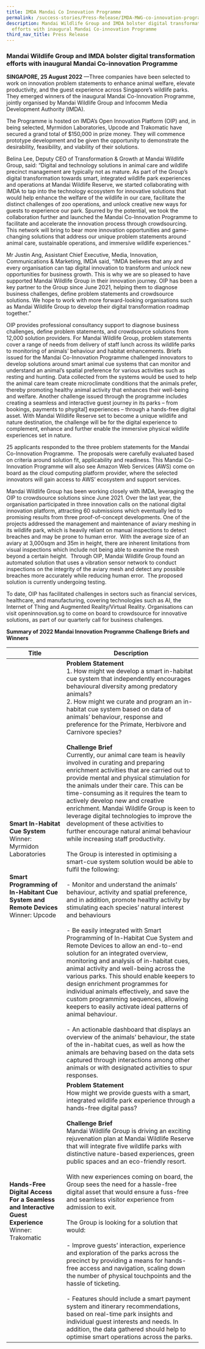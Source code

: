 ```yaml
---
title: IMDA Mandai Co Innovation Programme
permalink: /success-stories/Press-Release/IMDA-MWG-co-innovation-programme/
description: Mandai Wildlife Group and IMDA bolster digital transformation
  efforts with inaugural Mandai Co-innovation Programme
third_nav_title: Press Release
---
```

### Mandai Wildlife Group and IMDA bolster digital transformation efforts with inaugural Mandai Co-innovation Programme


**SINGAPORE, 25 August 2022** —Three companies have been selected to work on innovation problem statements to enhance animal welfare, elevate productivity, and the guest experience across Singapore’s wildlife parks. They emerged winners of the inaugural Mandai Co-Innovation Programme, jointly organised by Mandai Wildlife Group and Infocomm Media Development Authority (IMDA). 

The Programme is hosted on IMDA’s Open Innovation Platform (OIP) and, in being selected, Myrmidon Laboratories, Upcode and Trakomatic have secured a grand total of $150,000 in prize money. They will commence prototype development and be given the opportunity to demonstrate the desirability, feasibility, and viability of their solutions. 

Belina Lee, Deputy CEO of Transformation & Growth at Mandai Wildlife Group, said: “Digital and technology solutions in animal care and wildlife precinct management are typically not as mature. As part of the Group’s digital transformation towards smart, integrated wildlife park experiences and operations at Mandai Wildlife Reserve, we started collaborating with IMDA to tap into the technology ecosystem for innovative solutions that would help enhance the welfare of the wildlife in our care, facilitate the distinct challenges of zoo operations, and unlock creative new ways for guests to experience our park. Spurred by the potential, we took the collaboration further and launched the Mandai Co-Innovation Programme to facilitate and accelerate the innovation process through crowdsourcing. This network will bring to bear more innovation opportunities and game-changing solutions that address our unique problem statements around animal care, sustainable operations, and immersive wildlife experiences.”

Mr Justin Ang, Assistant Chief Executive, Media, Innovation, Communications & Marketing, IMDA said, “IMDA believes that any and every organisation can tap digital innovation to transform and unlock new opportunities for business growth. This is why we are so pleased to have supported Mandai Wildlife Group in their innovation journey. OIP has been a key partner to the Group since June 2021, helping them to diagnose business challenges, define problem statements and crowdsource solutions. We hope to work with more forward-looking organisations such as Mandai Wildlife Group to develop their digital transformation roadmap together.”

OIP provides professional consultancy support to diagnose business challenges, define problem statements, and crowdsource solutions from 12,000 solution providers. For Mandai Wildlife Group, problem statements cover a range of needs from delivery of staff lunch across its wildlife parks to monitoring of animals’ behaviour and habitat enhancements. Briefs issued for the Mandai Co-Innovation Programme challenged innovators to develop solutions around smart animal cue systems that can monitor and understand an animal’s spatial preference for various activities such as resting and hunting. Data collected from the systems would be used to help the animal care team create microclimate conditions that the animals prefer, thereby promoting healthy animal activity that enhances their well-being and welfare. Another challenge issued through the programme includes creating a seamless and interactive guest journey in its parks – from bookings, payments to phygital[1](https://www.imda.gov.sg/Content-and-News/Press-Releases-and-Speeches/Press-Releases/2022/Mandai-Wildlife-Group-and-IMDA-bolster-digital-transformation-efforts-with-inaugural-Mandai-Co-innovation-Programme#_ftn1) experiences – through a hands-free digital asset. With Mandai Wildlife Reserve set to become a unique wildlife and nature destination, the challenge will be for the digital experience to complement, enhance and further enable the immersive physical wildlife experiences set in nature.

25 applicants responded to the three problem statements for the Mandai Co-Innovation Programme.  The proposals were carefully evaluated based on criteria around solution fit, applicability and readiness. This Mandai Co-Innovation Programme will also see Amazon Web Services (AWS) come on board as the cloud computing platform provider, where the selected innovators will gain access to AWS’ ecosystem and support services.

Mandai Wildlife Group has been working closely with IMDA, leveraging the OIP to crowdsource solutions since June 2021. Over the last year, the organisation participated in three innovation calls on the national digital innovation platform, attracting 60 submissions which eventually led to promising results from three proof-of-concept developments. One of the projects addressed the management and maintenance of aviary meshing in its wildlife park, which is heavily reliant on manual inspections to detect breaches and may be prone to human error.  With the average size of an aviary at 3,000sqm and 35m in height, there are inherent limitations from visual inspections which include not being able to examine the mesh beyond a certain height.  Through OIP, Mandai Wildlife Group found an automated solution that uses a vibration sensor network to conduct inspections on the integrity of the aviary mesh and detect any possible breaches more accurately while reducing human error.  The proposed solution is currently undergoing testing.

To date, OIP has facilitated challenges in sectors such as financial services, healthcare, and manufacturing, covering technologies such as AI, the Internet of Thing and Augmented Reality/Virtual Reality. Organisations can visit openinnovation.sg to come on board to crowdsource for innovative solutions, as part of our quarterly call for business challenges.

**Summary of 2022 Mandai Innovation Programme Challenge Briefs and Winners**



| Title | Description |
| -------- | -------- |
| **Smart In-Habitat Cue System** <br>Winner: Myrmidon Laboratories<br><br><br>**Smart Programming of  In-Habitant Cue System and Remote Devices** <br> Winner: Upcode   | **Problem Statement** <br> 1.  How might we develop a smart in-habitat cue system that independently encourages behavioural diversity among predatory animals? <br>2.  How might we curate and program an in-habitat cue system based on data of animals’ behaviour, response and preference for the Primate, Herbivore and Carnivore species? <br><br>**Challenge Brief** <br>Currently, our animal care team is heavily involved in curating and preparing enrichment activities that are carried out to provide mental and physical stimulation for the animals under their care. This can be time-consuming as it requires the team to actively develop new and creative enrichment. Mandai Wildlife Group is keen to leverage digital technologies to improve the development of these activities to further encourage natural animal behaviour while increasing staff productivity. <br><br>The Group is interested in optimising a smart-cue system solution would be able to fulfil the following: <br><br> - Monitor and understand the animals’ behaviour, activity and spatial preference, and in addition, promote healthy activity by stimulating each species’ natural interest and behaviours <br><br> - Be easily integrated with Smart Programming of In-Habitat Cue System and Remote Devices to allow an end-to-end solution for an integrated overview, monitoring and analysis of in-habitat cues, animal activity and well-being across the various parks. This should enable keepers to design enrichment programmes for individual animals effectively, and save the custom programming sequences, allowing keepers to easily activate ideal patterns of animal behaviour. <br><br>- An actionable dashboard that displays an overview of the animals’ behaviour, the state of the in-habitat cues, as well as how the animals are behaving based on the data sets captured through interactions among other animals or with designated activities to spur responses. 
| **Hands-Free Digital Access For a Seamless and Interactive Guest Experience** <br>Winner: Trakomatic | **Problem Statement** <br> How might we provide guests with a smart, integrated wildlife park experience through a hands-free digital pass? <br><br> **Challenge Brief** <br> Mandai Wildlife Group is driving an exciting rejuvenation plan at Mandai Wildlife Reserve that will integrate five wildlife parks with distinctive nature-based experiences, green public spaces and an eco-friendly resort. <br><br> With new experiences coming on board, the Group sees the need for a hassle-free digital asset that would ensure a fuss-free and seamless visitor experience from admission to exit. <br><br> The Group is looking for a solution that would: <br><br> - Improve guests’ interaction, experience and exploration of the parks across the precinct by providing a means for hands-free access and navigation, scaling down the number of physical touchpoints and the hassle of ticketing.<br><br> - Features should include a smart payment system and itinerary recommendations, based on real-time park insights and individual guest interests and needs. In addition, the data gathered should help to optimise smart operations across the parks. |